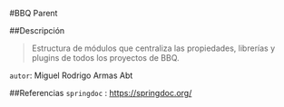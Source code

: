 #BBQ Parent

##Descripción
> Estructura de módulos que centraliza las propiedades, librerías y plugins de todos los proyectos de BBQ. 

`autor`: Miguel Rodrigo Armas Abt

##Referencias
`springdoc` : <https://springdoc.org/>
